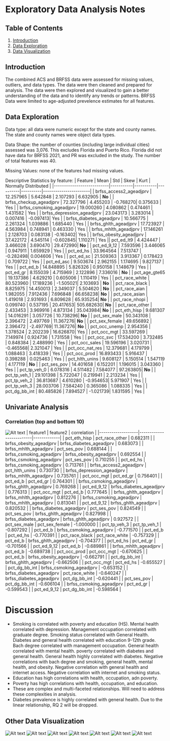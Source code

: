 # Exploratory Data Analysis Notes
## Table of Contents
1. [Introduction](#introduction)
2. [Data Exploration](#data-exploration)
3. [Data Visualization](#data-visualization)

## Introduction
The combined ACS and BRFSS data were assessed for missing values, outliers, and data types. The data were then cleaned and prepared for analysis. The data were then explored and visualized to gain a better understanding of the data and to identify any trends or patterns. 
BRFSS Data were limited to age-adjusted prevelence estimates for all features. 

## Data Exploration
Data type: all data were numeric except for the state and county names. The state and county names were object data types.

Data Shape: the number of counties (including large individual cities) assessed was 3,076. This excludes Florida and Puerto Rico. Florida did not have data for BRFSS 2021, and PR was excluded in the study. The number of total features was 40.

Missing Values: none of the features had missing values.

Descriptive Statistics by feature:
| Feature                   | Mean      | Std       | Skew     | Kurt     | Normally Distributed |
|---------------------------|-----------|-----------|----------|----------|-----------------------|
| brfss_access2_ageadjprv   | 12.257965 | 5.642848  | 2.107293 | 6.632905 | **No**                    |
| brfss_checkup_ageadjprv    | 72.327796 | 4.455203  | -0.768270| 0.375633 | Yes                    |
| brfss_csmoking_ageadjprv   | 19.000260 | 4.080862  | 0.474461 | 1.431582 | Yes                    |
| brfss_depression_ageadjprv | 23.043173 | 3.283014  | 0.007416 | -0.097413| Yes                   |
| brfss_diabetes_ageadjprv   | 10.566775 | 2.261324  | 1.039886 | 1.685440 | Yes                    |
| brfss_ghlth_ageadjprv      | 17.723927 | 4.563984  | 0.748941 | 0.463330 | Yes                    |
| brfss_mhlth_ageadjprv      | 17.146261 | 2.128703  | 0.083138 | -0.163402| Yes                   |
| brfss_obesity_ageadjprv    | 37.422172 | 4.545114  | -0.602845| 1.110271 | Yes                    || pct_ed_lt9                 | 4.424447  | 3.466028  | 3.690470 | 29.472990| **No**                    |
| pct_ed_9_12                | 7.593596  | 3.446065  | 0.947911 | 1.659929 | Yes                  |
| pct_ed_hs                  | 33.964564 | 7.513747  | -0.282498| 0.004606 | Yes                   |
| pct_ed_sc                  | 21.509363 | 3.913367  | 0.178423 | 0.709722 | Yes                   |
| pct_ed_asc                 | 9.503674  | 2.962155  | 1.174695 | 9.827137 | Yes                   |
| pct_ed_b                   | 14.848895 | 5.826326  | 0.950158 | 1.148679 | Yes                   |
| pct_ed_gr                  | 8.155039  | 4.715969  | 2.122896 | 7.336016 | **No**                     |
| pct_age_gte65              | 19.137386 | 4.629210  | 0.605006 | 1.110419 | Yes                   |
| pct_race_white             | 80.523960 | 17.189236 | -1.505021| 2.103693 | **No**                     |
| pct_race_black             | 8.825975  | 14.450013 | 2.349037 | 5.504620 | **No**                    |
| pct_race_aian              | 1.982055  | 7.912436  | 7.696848 | 66.658238| **No**                    |
| pct_race_asian             | 1.419018  | 2.931693  | 6.809628 | 65.935254| **No**                    |
| pct_race_nhopi             | 0.099740  | 0.537195  | 20.417653| 505.682630| **No**                    |
| pct_race_other             | 2.433453  | 3.969916  | 4.873134 | 35.043984| **No**                    |
| pct_eth_hisp               | 9.681307  | 14.016291 | 3.057726 | 10.738296| **No**                    |
| pct_sex_male               | 50.343108 | 2.396472  | 2.497769 | 11.367276| **No**                    |
| pct_sex_female             | 49.656892 | 2.396472  | -2.497769| 11.367276| **No**                   |
| pct_occ_unemp              | 2.954356  | 1.378524  | 2.202239 | 16.626870| Yes                   |
| pct_occ_mgt                | 33.597269 | 7.149974  | 0.924736 | 1.731558 | Yes                   |
| pct_occ_svc                | 17.534200 | 3.732485  | 0.848384 | 2.488990 | Yes                   |
| pct_occ_sales              | 19.596196 | 3.020731  | -0.465568| 2.321047 | Yes                   |
| pct_occ_nat_res            | 12.379681 | 4.179799  | 1.088463 | 3.418339 | Yes                   |
| pct_occ_prod               | 16.893433 | 5.916437  | 0.398288 | 0.025463 | Yes                   |
| pct_hlth_unins             | 9.608127  | 5.150514  | 1.547119 | 4.177119 | **No**                     |
| pct_ses_pov                | 14.401658 | 6.152201  | 1.196015 | 3.043360 | Yes                   |
| pct_tp_veh_0               | 6.078316  | 4.511482  | 7.584077 | 97.263805| **No**                     |
| pct_tp_veh_1               | 29.101398 | 5.722047  | 0.219941 | 2.213234 | Yes                   |
| pct_tp_veh_2               | 36.813687 | 4.610280  | -0.954653| 5.971907 | Yes                   |
| pct_tp_veh_3               | 28.003706 | 7.584240  | 0.365086 | 1.088335 | Yes                   |
| pct_dg_bb_int              | 80.485826 | 7.894527  | -1.021739| 1.831595 | Yes                   |

## Univariate Analysis
### Correlation (top and bottom 10)
![Alt text](image-3.png)
|      feature1     |         feature2        | correlation |
|-------------------|-------------------------|-------------|
|   pct_eth_hisp    |     pct_race_other      |   0.682311  |
| brfss_obesity_ageadjprv | brfss_diabetes_ageadjprv |   0.683073  |
| brfss_mhlth_ageadjprv |      pct_ses_pov        |   0.688144  |
| brfss_csmoking_ageadjprv | brfss_obesity_ageadjprv |   0.692554  |
| brfss_csmoking_ageadjprv |      pct_ses_pov        |   0.710255  |
|      pct_ed_hs     | brfss_csmoking_ageadjprv |   0.713761  |
| brfss_access2_ageadjprv |    pct_hlth_unins      |   0.730730  |
| brfss_depression_ageadjprv | brfss_mhlth_ageadjprv |   0.735761  |
|    pct_occ_mgt    |        pct_ed_gr         |   0.756401  |
|      pct_ed_b      |        pct_ed_gr         |   0.764301  |
| brfss_csmoking_ageadjprv | brfss_ghlth_ageadjprv |   0.769268  |
|   pct_ed_9_12     | brfss_diabetes_ageadjprv |   0.776313  |
|    pct_occ_mgt    |         pct_ed_b         |   0.777645  |
| brfss_ghlth_ageadjprv | brfss_mhlth_ageadjprv |   0.812276  |
| brfss_csmoking_ageadjprv | brfss_mhlth_ageadjprv |   0.813041  |
|   pct_ed_9_12     | brfss_ghlth_ageadjprv |   0.820532  |
| brfss_diabetes_ageadjprv |      pct_ses_pov        |   0.824549  |
|    pct_ses_pov    | brfss_ghlth_ageadjprv |   0.827998  |
| brfss_diabetes_ageadjprv | brfss_ghlth_ageadjprv |   0.927572  |
|   pct_sex_male    |    pct_sex_female       |  -1.000000  |
|  pct_tp_veh_3     |     pct_tp_veh_1       |  -0.807292  |
|      pct_ed_b      | brfss_csmoking_ageadjprv |  -0.771570  |
|      pct_ed_b      |       pct_ed_hs         |  -0.770391  |
| pct_race_black    |    pct_race_white       |  -0.757329  |
|      pct_ed_b      | brfss_ghlth_ageadjprv |  -0.704377  |
|     pct_ed_hs     |         pct_ed_gr         |  -0.701566  |
|   pct_ed_9_12     |         pct_ed_b         |  -0.689861  |
| brfss_mhlth_ageadjprv |        pct_ed_b         |  -0.689738  |
|  pct_occ_prod     |      pct_occ_mgt        |  -0.670625  |
|      pct_ed_b      | brfss_obesity_ageadjprv |  -0.662791  |
| pct_dg_bb_int     | brfss_ghlth_ageadjprv |  -0.662506  |
|  pct_occ_mgt     |         pct_ed_hs         |  -0.655527  |
| pct_dg_bb_int     | brfss_csmoking_ageadjprv |  -0.653152  |
| brfss_diabetes_ageadjprv |    pct_race_white      |  -0.640247  |
| brfss_diabetes_ageadjprv |      pct_dg_bb_int     |  -0.620441  |
|    pct_ses_pov    |      pct_dg_bb_int     |  -0.606104  |
| brfss_csmoking_ageadjprv |       pct_ed_gr        |  -0.599543  |
|   pct_ed_9_12     |      pct_dg_bb_int     |  -0.598564  |

# Discussion

- Smoking is correlated with poverty and education (HS). Mental health correlated with depression. Management occupation correlated with graduate degree. Smoking status correlated with General Health. Diabetes and general health correlated with education 9-12th grade. Bach degree correlated with management occupation. General health correlated with mental health. poverty correlated with diabetes and general health. General health highly correlated with diabetes. 
Negative correlations with bach degree and smoking, general health, mental health, and obesity. Negative correlation with general health and internet access. Negative correlation with internet and smoking status. 
- Education has high correlations with health, occupation, adn poverty. 
- Poverty has high correlations with health, occupation, and education.
- These are complex and multi-faceted relationships. Will need to address these complexities in analysis.
- Diabetes prevalence is highly correlated with general health. Due to the linear relationship, RQ 2 will be dropped. 

## Other Data Visualization
![Alt text](image-4.png)
![Alt text](image-5.png)
![Alt text](image-6.png)
![Alt text](image-7.png)
![Alt text](image-8.png)
![Alt text](image-9.png)
![Alt text](image-10.png)
